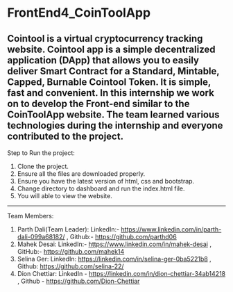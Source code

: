 # FrontEnd4_CoinToolApp
Cointool is a virtual cryptocurrency tracking website. 
Cointool app is a simple decentralized application (DApp) that allows you to easily deliver Smart Contract for a Standard, Mintable, Capped, Burnable Cointool Token. 
It is  simple, fast and convenient.
In this internship we work on to develop the Front-end similar to the CoinToolApp website. The team learned various technologies during the internship and everyone contributed to the project.
--------------------------------------------------------------------------------------
Step to Run the project:
1. Clone the project.
2. Ensure all the files are downloaded properly.
3. Ensure you have the latest version of html, css and bootstrap.
4. Change directory to dashboard and run the index.html file.
5. You will able to view the website.
---------------------------------------------------------------------------------------
Team Members:
1. Parth Dali(Team Leader): LinkedIn:- https://www.linkedin.com/in/parth-dali-099a68182/ , Github:- https://github.com/parthd06
2. Mahek Desai: LinkedIn:- https://www.linkedin.com/in/mahek-desai , GitHub:- https://github.com/mahek14
3. Selina Ger: LinkedIn: https://linkedin.com/in/selina-ger-0ba5221b8 , Github: https://github.com/selina-22/
4. Dion Chettiar: LinkedIn - https://linkedin.com/in/dion-chettiar-34ab14218  , Github - https://github.com/Dion-Chettiar
